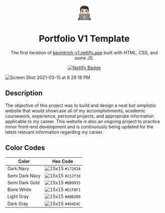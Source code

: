 <p align="center">
  <img width="48" src="/assets/images/favicon.png"/>
</p>


<h1 align="center">
  Portfolio V1 Template
</h1>
<p align="center">
  The first iteration of <a href="https://kevintrinh-v1.netlify.app" target="_blank">kevintrinh-v1.netlify.app</a> built with HTML, CSS, and some JS.
</p>
<p align="center">
  <a href="https://kevintrinh-v1.netlify.app">
    <img alt="Netlify Badge" src="https://api.netlify.com/api/v1/badges/bda950e2-c382-4756-8f7c-129785602a59/deploy-status" />
  </a>
</p>

<img width="1080" alt="Screen Shot 2021-03-15 at 8 29 18 PM" src="https://user-images.githubusercontent.com/48145892/196124376-180430a9-3742-4b55-b139-c550c3b0bd24.gif">

## Description
The objective of this project was to build and design a neat but simplistic website that would showcase all of my accomplishments, academic coursework, experience, personal projects, and appropriate information applicable to my career. This website is also an ongoing project to practice minor front-end development and is continuously being updated for the latest relevant information regarding my career. 


## Color Codes

| Color          | Hex Code                                                           |
| -------------- | ------------------------------------------------------------------ |
| Dark Navy      | ![15x15](https://singlecolorimage.com/get/17202a/15x15) `#17202A`  |
| Semi Dark Navy | ![15x15](https://singlecolorimage.com/get/212f3d/15x15) `#212f3d`  |
| Semi Dark Gold | ![15x15](https://singlecolorimage.com/get/BB9955/15x15) `#BB9955`  |
| Bone White     | ![15x15](https://singlecolorimage.com/get/ECF0F1/15x15) `#ECF0F1`  |
| Light Gray     | ![15x15](https://singlecolorimage.com/get/ABB2B9/15x15) `#ABB2B9`  |
| Dark Gray      | ![15x15](https://singlecolorimage.com/get/4D4D4C/15x15) `#4D4D4C`  |
